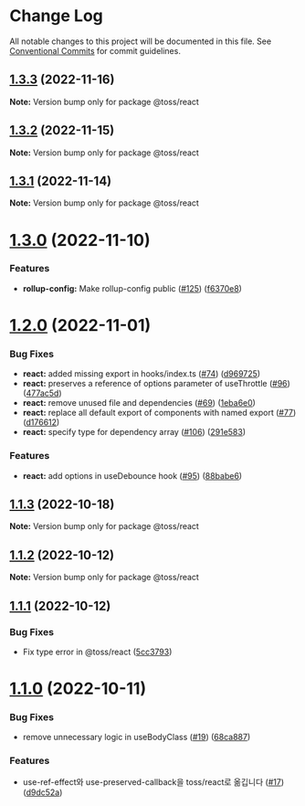 # Change Log

All notable changes to this project will be documented in this file.
See [Conventional Commits](https://conventionalcommits.org) for commit guidelines.

## [1.3.3](https://github.com/toss/slash/compare/@toss/react@1.3.2...@toss/react@1.3.3) (2022-11-16)

**Note:** Version bump only for package @toss/react





## [1.3.2](https://github.com/toss/slash/compare/@toss/react@1.3.1...@toss/react@1.3.2) (2022-11-15)

**Note:** Version bump only for package @toss/react





## [1.3.1](https://github.com/toss/slash/compare/@toss/react@1.3.0...@toss/react@1.3.1) (2022-11-14)

**Note:** Version bump only for package @toss/react





# [1.3.0](https://github.com/toss/slash/compare/@toss/react@1.2.0...@toss/react@1.3.0) (2022-11-10)


### Features

* **rollup-config:** Make rollup-config public ([#125](https://github.com/toss/slash/issues/125)) ([f6370e8](https://github.com/toss/slash/commit/f6370e8c4b0fa926e923b518c26b7071ee0e53da))





# [1.2.0](https://github.com/toss/slash/compare/@toss/react@1.1.3...@toss/react@1.2.0) (2022-11-01)


### Bug Fixes

* **react:** added missing export in hooks/index.ts ([#74](https://github.com/toss/slash/issues/74)) ([d969725](https://github.com/toss/slash/commit/d969725917b41248e9c2c42bf971e502a6abd9b2))
* **react:** preserves a reference of options parameter of useThrottle ([#96](https://github.com/toss/slash/issues/96)) ([477ac5d](https://github.com/toss/slash/commit/477ac5d795857266df3f55cd719e391b14454cda))
* **react:** remove unused file and dependencies ([#69](https://github.com/toss/slash/issues/69)) ([1eba6e0](https://github.com/toss/slash/commit/1eba6e0e99cc83e822c69a21b5605156cb9be813))
* **react:** replace all default export of components with named export ([#77](https://github.com/toss/slash/issues/77)) ([d176612](https://github.com/toss/slash/commit/d1766120e6ee0748dfb52a7f740640fc442188ff))
* **react:** specify type for dependency array ([#106](https://github.com/toss/slash/issues/106)) ([291e583](https://github.com/toss/slash/commit/291e58359f018a25620a21358e94d177262f9a55))


### Features

* **react:** add options in useDebounce hook ([#95](https://github.com/toss/slash/issues/95)) ([88babe6](https://github.com/toss/slash/commit/88babe68cb86580f2c03c7d7d29a0cd99dfac6bf))





## [1.1.3](https://github.com/toss/slash/compare/@toss/react@1.1.2...@toss/react@1.1.3) (2022-10-18)

**Note:** Version bump only for package @toss/react





## [1.1.2](https://github.com/toss/slash/compare/@toss/react@1.1.1...@toss/react@1.1.2) (2022-10-12)

**Note:** Version bump only for package @toss/react





## [1.1.1](https://github.com/toss/slash/compare/@toss/react@1.1.0...@toss/react@1.1.1) (2022-10-12)


### Bug Fixes

* Fix type error in @toss/react ([5cc3793](https://github.com/toss/slash/commit/5cc37936e8739204f32f9f50ee61570b758343f8))





# [1.1.0](https://github.com/toss/slash/compare/@toss/react@1.0.0...@toss/react@1.1.0) (2022-10-11)


### Bug Fixes

* remove unnecessary logic in useBodyClass ([#19](https://github.com/toss/slash/issues/19)) ([68ca887](https://github.com/toss/slash/commit/68ca88745beaf6d1925b0a4285c680c168161d10))


### Features

* use-ref-effect와 use-preserved-callback을 toss/react로 옮깁니다 ([#17](https://github.com/toss/slash/issues/17)) ([d9dc52a](https://github.com/toss/slash/commit/d9dc52a092d317fc873a0c41de96296f442756d8))
